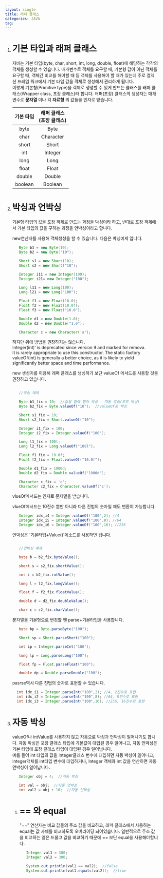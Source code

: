 ```yaml
---
layout: single
title: 래퍼 클래스
categories: JAVA
tag: 
---
```


1. # 기본 타입과 래퍼 클래스
   자바는 기본 타입(byte, char, short, int, long, double, float)에 해당하는 각각의 객체를 생성할 수 있습니다. 매개변수로 객체를 요구할 때, 기본형 값이 아닌 객체를 요구할 때, 객체간 비교를 해야할 때 등 객체를 사용해야 할 때가 있는데 주로 컬렉션 프레임 워크에서 기본 타입 값을 객체로 생성해서 관리하게 됩니다.   
   이렇게 기본형(Primitive type)을 객체로 생성할 수 있게 만드는 클래스를 래퍼 클래스(Wrapper class, 포장 클래스)라 합니다. 래퍼(포장) 클래스의 생성자는 매개변수로 __문자열__ 이나 각 __자료형__ 의 값들을 인자로 받습니다.   
   
   | 기본 타입 |래퍼 클래스<br>(포장 클래스)|
   |:-------:|:-------:|
   | byte | Byte |
   | char | Character |
   | short | Short |
   | int | Integer |
   | long | Long |
   | float | Float |
   | double | Double |
   | boolean | Boolean|

1. # 박싱과 언박싱
   기본형 타입의 값을 포장 객체로 만드는 과정을 박싱이라 하고, 반대로 포장 객체에서 기본 타입의 값을 구하는 과정을 언박싱이라고 합니다.   

   new연산자를 사용해 객체생성을 할 수 있습니다. 다음은 박싱예제 입니다.
   ```java
      Byte b1 = new Byte(10);
      Byte b2 = new Byte("10");

      Short s1 = new Short(10);
      Short s2 = new Short("10");

      Integer i11 = new Integer(100);
      Integer i21= new Integer("100");

      Long l11 = new Long(100);
      Long l21 = new Long("100");

      Float f1 = new Float(10.0);
      Float f2 = new Float(10.0f);
      Float f3 = new Float("10.0");

      Double d1 = new Double(1.0);
      Double d2 = new Double("1.0");

      Character c = new Character('a');
   ```   
   하지만 위에 방법을 권장하지는 않습니다.   
   Integer(int)' is deprecated since version 9 and marked for remova.      
   It is rarely appropriate to use this constructor. The static factory valueOf(int) is generally a better choice, as it is likely to yield significantly better space and time performance.   

   new 생성자를 이용해 래퍼 클래스를 생성하기 보단 valueOf 메서드를 사용할 것을 권장하고 있습니다.  
   ```java
      
      //박싱 예제

      Byte b1_fix = 10;  //값을 입력 받아 박싱 - 자동 박싱(오토 박싱)
      Byte b2_fix = Byte.valueOf("10");  //valueOf로 박싱

      Short s1_fix = 10;
      Short s2_fix = Short.valueOf("10");

      Integer i1_fix = 100;
      Integer i2_fix = Integer.valueOf("100");

      Long l1_fix = 100l;
      Long l2_fix = Long.valueOf("100l");

      Float f1_fix = 10.0f;
      Float f2_fix = Float.valueOf("10.0f");

      Double d1_fix = 1000d;
      Double d2_fix = Double.valueOf("1000d");

      Character c_fix = 'c';
      Character c2_fix = Character.valueOf('c');
   ```   
   vlueOf메서드는 인자로 문자열을 받습니다.   
   
   vlueOf메서드는 10진수 뿐만 아니라 다른 진법의 숫자일 때도 변환이 가능합니다.   
   ```java
      Integer idx_i4 = Integer.valueOf("100",2); //4
      Integer idx_i5 = Integer.valueOf("100",8); //64
      Integer idx_i6 = Integer.valueOf("100",16); //256
   ```   

   언박싱은 '기본타입+Value()'메소드를 사용하면 됩니다.   
   ```java

      //언박싱 예제

      byte b = b2_fix.byteValue();

      short s = s2_fix.shortValue();

      int i = b2_fix.intValue();

      long l = l2_fix.longValue();

      float f = f2_fix.floatValue();

      double d = d2_fix.doubleValue();

      char c = c2_fix.charValue();
   ```   

   문자열을 기본형으로 변경할 땐 parse+기본타입을 사용합니다.   
   ```java
      byte bp = Byte.parseByte("100");

      Short sp = Short.parseShort("100");

      int ip = Integer.parseInt("100");

      long lp = Long.parseLong("100");

      float fp = Float.parseFloat("100");

      double dp = Double.parseDouble("100");
    ```
    
    pasrse역시 다른 진법의 숫자로 표현할 수 있습니다.
    ```java    
      int idx_i1 = Integer.parseInt("100",2); //4, 2진수로 표현
      int idx_i2 = Integer.parseInt("100",8); //64, 8진수로 표현
      int idx_i3 = Integer.parseInt("100",16); //256, 16진수로 표현
   ```
1. # 자동 박싱
   valueOf나 intValue를 사용하지 않고 자동으로 박싱과 언박싱이 일어나기도 합니다. 자동 박싱은 포장 클래스 타입에 기본값이 대입된 경우 일어나고, 자동 언박싱은 기본 타입에 포장 클래스 타입이 대입된 경우 일어납니다.   
   예를 들어 int 타입의 값을 Integer클래스 변수에 대입하면 자동 박싱이 일어나고, Integer객체를 int타입 변수에 대입하거나, Integer 객체와 int 값을 연산하면 자동 언박싱이 일어납니다.   
   ```java
      Integer obj = 4;  //자동 박싱

      int val = obj;  //자동 언박싱
      int val2 = obj + 10;  //자동 언박싱
   ```

   1. # == 와 equal
      "==" 연산자는 비교 값들의 주소 값을 비교하고, 래퍼 클래스에서 사용하는 equal는 값 자체를 비교하도록 오버라이딩 되어있습니다. 일반적으로 주소 값을 비교하는 일은 드물고 값을 비교하기 때문에 == 보단 equal을 사용해야합니다.   
      ```java
         Integer val1 = 300;
         Integer val2 = 300;

         System.out.println(val1 == val2);  //false
         System.out.println(val1.equals(val2));  //true
      ```